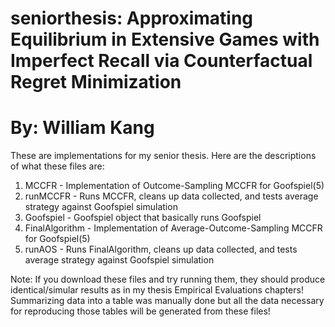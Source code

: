# seniorthesis: Approximating Equilibrium in Extensive Games with Imperfect Recall via Counterfactual Regret Minimization
# By: William Kang

These are implementations for my senior thesis.
Here are the descriptions of what these files are:
1. MCCFR - Implementation of Outcome-Sampling MCCFR for Goofspiel(5)
2. runMCCFR  - Runs MCCFR, cleans up data collected, and tests average strategy against Goofspiel simulation
3. Goofspiel - Goofspiel object that basically runs Goofspiel
4. FinalAlgorithm - Implementation of Average-Outcome-Sampling MCCFR for Goofspiel(5)
5. runAOS - Runs FinalAlgorithm, cleans up data collected, and tests average strategy against Goofspiel simulation

Note: If you download these files and try running them, they should produce identical/simular results as in my thesis Empirical Evaluations chapters! Summarizing data into a table was manually done but all the data necessary for reproducing those tables will be generated from these files!
